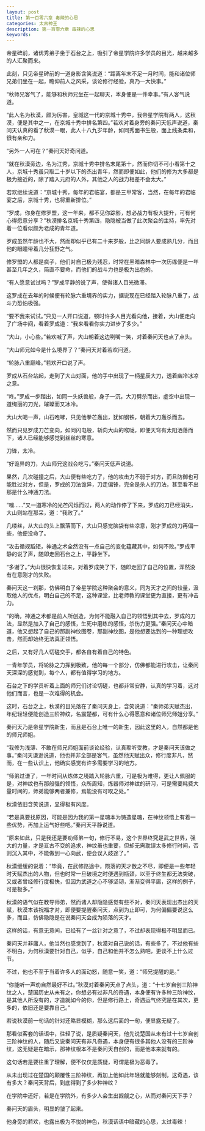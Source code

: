 ```yaml
---
layout: post
title: 第一百零六章 毒辣的心思
categories: 太古神王
description: 第一百零六章 毒辣的心思
keywords:
---
```


帝星碑前，诸优秀弟子坐于石台之上，吸引了帝星学院许多学员的目光，越来越多的人汇聚而来。

此刻，只见帝星碑前的一道身影含笑说道：“距离年末不足一月时间，能和诸位师兄弟们坐在一起，瞻仰前人之风采，谈论修行经验，真乃一大快事。”

“秋师兄客气了，能够和秋师兄坐在一起聊天，本身便是一件幸事。”有人客气说道。

“此人名为秋漠，颇为厉害，皇城这一代的京城十秀中，我帝星学院有两人，这秋漠，便是其中之一，在京城十秀中排名第四。”若欢对着身旁的秦问天低声说道，秦问天认真的看了秋漠一眼，此人十八九岁年龄，如同秀面书生般，面上线条柔和，很有亲和力。

“另外一人可在？”秦问天好奇问道。

“就在秋漠旁边，名为江秀，京城十秀中排名末尾第十，然而你切不可小看第十之人，京城十秀虽只取二十岁以下的杰出青年，然而即便如此，他们的修为大多都是极为接近的，除了踏入元府的人外，其他之人的战力相差不会太大。”

若欢继续说道：“京城十秀，每年的君临宴，都是三甲常客，当然，在每年的君临宴之后，京城十秀，也将重新排位。”

“罗成，你身在修罗盟，这一年来，都不见你踪影，想必战力有极大提升，可有何心得愿意分享？”秋漠排名京城十秀第四，隐隐被当做了此次聚会的主持，率先对着一位看似颇为老成的青年道。

罗成虽然年龄也不大，然而却似乎已有二十来岁般，比之同龄人要成熟几分，而且他的眼瞳带着几分狂野之气。

修罗盟的人都是疯子，他们对自己极为残忍，时常在黑暗森林中一次历练便是一年甚至几年之久，简直不要命，而他们的战斗力也是极为出色的。

“有人愿意试试吗？”罗成平静的说了声，使得诸人目光微滞。

这罗成在去年的时候便有轮脉六重境界的实力，据说现在已经踏入轮脉八重了，战斗力恐怕极强。

“要不我来试试。”只见一人开口说道，顿时许多人目光看向他，接着，大山便走向了广场中间，看着罗成道：“我来看看你实力进步了多少。”

“大山，小心些。”若欢喊了声，大山朝着这边咧嘴一笑，对着秦问天也点了点头。

“大山师兄如今是什么境界了？”秦问天对着若欢问道。

“轮脉八重巅峰。”若欢开口说了声。

罗成从石台站起，走到了大山对面，他的手中出现了一柄星辰大刀，透着幽冷冰凉之意。

“咚。”罗成一步踏出，如同一头妖兽般，身子一沉，大刀劈杀而出，虚空中出现一道绚丽的刀光，璀璨而又冰冷。

大山大喝一声，山石咆哮，只见他拳芒轰出，犹如钢铁，朝着大刀轰杀而去。

然而只见罗成刀芒变向，如同闪电般，斩向大山的喉咙，即便天穹有太阳洒落而下，诸人已经能够感觉到丝丝的寒意。

刀锋，太冷。

“好诡异的刀，大山师兄这战会吃亏。”秦问天低声说道。

果然，几次碰撞之后，大山便有些吃力了，他的攻击力不弱于对方，而且防御也可能胜过对方，但是，罗成的刀法诡异，刀走偏锋，完全是杀人的刀法，甚至看不出那是什么神通刀法。

“嗤……”又一道寒冷的光芒闪烁而过，两人的动作停了下来，罗成的刀已经消失，大山则站在那呆，道：“我败了。”

几缕丝，从大山的头上飘落而下，大山只感觉脑袋有些凉意，刚才罗成的刀再偏一些，他便没命了。

“攻击循规蹈矩，神通之术全然没有一点自己的变化蕴藏其中，如何不败。”罗成平静的说了声，随即走回石台之上，平静坐下。

“多谢了。”大山很快恢复过来，对着罗成笑了下，随即走回了自己的位置，浑然没有在意刚才的失败。

秦问天这一刹那，仿佛明白了帝星学院这种聚会的意义，同为天才之间的较量，汲取他人的优点，明白自己的不足，这种课堂，比老师教的课堂更为直接，更有冲击力。

“的确，神通之术都是前人所创造，为何不能融入自己的领悟到其中去，罗成的刀法，显然是加入了自己的感悟，生死中磨练的感悟，杀伤力更强。”秦问天心中暗道，他又想起了自己的那副神纹图卷，那副神纹图，是他想要达到的一种理想攻击，然而却始终无法真正领悟。

之后，又有好几人切磋交手，都各自有着自己的特色。

一青年学员，将轮脉之力挥到极致，他的每一个部分，仿佛都能进行攻击，让秦问天深深的感觉到，每个人，都有值得学习的地方。

石台之下的学员听着上面的师兄们讨论切磋，也都非常安静，认真的学习着，这对他们而言，也是一次难得的机会。

这时，石台之上，秋漠的目光落在了秦问天身上，含笑说道：“秦师弟天赋杰出，年纪轻轻便能创造三阶神纹，名震楚都，可有什么心得愿意和诸位师兄师姐分享。”

秦问天乃是帝星学院新生，而且是石台上唯一的新生，因此这里的人，自然都是他的师兄师姐。

“我修为浅薄、不敢在师兄师姐面前谈论经验，认真聆听受教，才是秦问天该做之事。”秦问天谦逊说道，他也并非全部是客气，虽然他天赋出众，修行度非凡，然而，在一些认识上，他确实感觉有许多需要学习的地方。

“师弟过谦了，一年时间从炼体之境踏入轮脉六重，可是极为难得，更让人佩服的是，对神纹也有那般强的领悟，众所周知，炼器师对神纹的研习，可是需要耗费大量时间的，师弟能够两者兼修，焉能没有可取之处。”

秋漠依旧含笑说道，显得极有风度。

“若是真要找原因，可能是因为我的第一星魂本为铸造星魂，在神纹领悟上有着一些优势，再加上运气好些吧。”秦问天平静说道。

“原来如此，只是我还是要劝师弟一句，修行不易，这个世界终究是武之世界，强大的力量，才是亘古不变的追求，神纹虽也重要，但却无需耽误太多修行时间，否则沉入其中，不能做到一心向武，便会误入歧途了。”

秋漠缓缓的说着：“毕竟，在武修路途中，陨落的天才数之不尽，即便是一些年轻时天赋杰出的人物，但也时常一旦破境之时便遇到瓶颈，以至于终生都无法突破，又或者曾经修行度极快，但因为武道之心不够坚韧，渐渐变得平庸，这样的例子，可是极多。”

秋漠的语气似在教导师弟，然而诸人却隐隐感觉有些不对，秦问天表现出杰出的天赋，秋漠本该祝福才对，即便要提醒秦问天，点到为止即可，为何偏偏要说这么多，而且，仿佛隐隐是在说秦问天会成为陨落的天才。

这样的话，有意无意间，已经有了一丝针对之意了，不过却表现得极不明显而已。

秦问天并非庸人，他当然也感觉到了，秋漠对自己说的话，有些多了，不过他有些不明白，为何秋漠要针对自己，似乎，自己和他并不怎么熟吧，更谈不上什么过节。

不过，他也不至于当着许多人的面动怒，随意一笑，道：“师兄提醒的是。”

“你能听一声劝自然最好不过。”秋漠对着秦问天点了点头，道：“十七岁自创三阶神纹之人，楚国历史从未有之，你想必有过非凡的奇遇，本身便有许多种三阶神纹，是其他人所没有的，才造就如今的你，但是修行路上，奇遇运气终究是在其次，更多的，依旧还是要靠自己。”

若说秋漠前一句话的针对还略显模糊，那么这后面的一句，便显露无疑了。

那看似客套的话语中，往轻了说，是质疑秦问天，他先说楚国从未有过十七岁自创三阶神纹的人，随后又说秦问天有非凡奇遇，本身便有很多其他人没有的三阶神纹，这无疑是在暗示，那神纹根本不是秦问天自创的，而是他本来就有的。

这句话若是要往重了理解，便不仅仅是质疑，可谓是极为恶毒了。

从未出现过在楚国的颠覆性三阶神纹，再加上他如此年轻就能够刻制，这奇遇，该有多大？秦问天背后，到底得到了多少种神纹？

在学院中还好，若是在学院外，有多少人会生出觊觎之心，从而对秦问天下手？

秦问天的眉头，明显的皱了起来。

他身旁的若欢，也露出极为不悦的神色，秋漠话语中暗藏的心思，太过毒辣！
